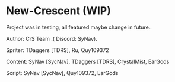 # New-Crescent (WIP)

Project was in testing, all featured maybe change in future..

Author: CrS Team .( Discord: SyNav).


Spriter: TDaggers [TDRS], Ru, Quy109372 

Content: SyNav [SycNav], TDaggers [TDRS], CrystalMist, EarGods 

Script: SyNav [SycNav], Quy109372, EarGods 

